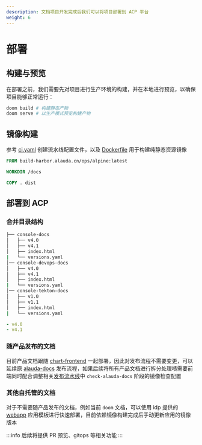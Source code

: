 ```yaml
---
description: 文档项目开发完成后我们可以将项目部署到 ACP 平台
weight: 6
---
```


# 部署

## 构建与预览

在部署之前，我们需要先对项目进行生产环境的构建，并在本地进行预览，以确保项目能够正常运行：

```bash
doom build # 构建静态产物
doom serve # 以生产模式预览构建产物
```

## 镜像构建

参考 [ci.yaml](https://gitlab-ce.alauda.cn/idp/Doom/-/blob/master/.build/ci.yaml) 创建流水线配置文件，以及 [Dockerfile](https://gitlab-ce.alauda.cn/idp/Doom/-/blob/master/Dockerfile) 用于构建纯静态资源镜像

```dockerfile
FROM build-harbor.alauda.cn/ops/alpine:latest

WORKDIR /docs

COPY . dist
```

## 部署到 ACP

### 合并目录结构

```sh
├── console-docs
│   ├── v4.0
│   ├── v4.1
│   ├── index.html
|   └── versions.yaml
│── console-devops-docs
│   ├── v4.0
│   ├── v4.1
│   ├── index.html
|   └── versions.yaml
│── console-tekton-docs
│   ├── v1.0
│   ├── v1.1
│   ├── index.html
|   └── versions.yaml
```

```yaml title="versions.yaml"
- v4.0
- v4.1
```

### 随产品发布的文档

目前产品文档跟随 [chart-frontend](https://gitlab-ce.alauda.cn/frontend/chart-frontend/-/blob/master/chart/values.yaml#L78-107) 一起部署，因此对发布流程不需要变更，可以延续原 [alauda-docs](https://gitlab-ce.alauda.cn/alauda/alauda-docs) 发布流程，如果后续将所有产品文档进行拆分处理啧需要前端同时配合调整相关[发布流水线](https://edge.alauda.cn/console-devops/workspace/frontend/cd?delivery=packager-frontend-chart)中 `check-alauda-docs` 阶段的镜像检查配置

### 其他自托管的文档

对于不需要随产品发布的文档，例如当前 `doom` 文档，可以使用 idp 提供的 [webapp](https://edge.alauda.cn/console-acp/app-market/idp~alauda-idp~idp/chart/webapp.idp-repo/latest) 应用模板进行快速部署，目前依赖镜像构建完成后手动更新应用的镜像版本

:::info
后续将提供 PR 预览、gitops 等相关功能
:::
